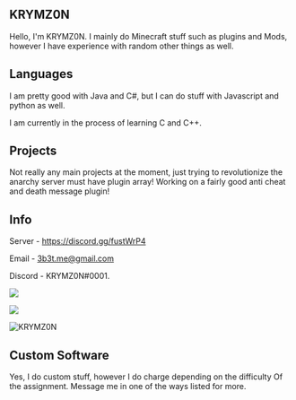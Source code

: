 ## KRYMZ0N
Hello, I'm KRYMZ0N. I mainly do Minecraft stuff such as plugins and Mods, however I have experience with random other things as well.
## Languages
I am pretty good with Java and C#, but I can do stuff with Javascript and python as well.

I am currently in the process of learning C and C++.

## Projects
Not really any main projects at the moment, just trying to revolutionize the anarchy server must have plugin array! 
Working on a fairly good anti cheat and death message plugin!

## Info

Server - https://discord.gg/fustWrP4

Email - 3b3t.me@gmail.com

Discord - KRYMZ0N#0001.

<p><img align="center" s<p align="center"><img align="center" src="https://github-readme-stats.vercel.app/api?username=KRYMZ0N&theme=jolly&show_icons=true)"></p>

<p><img align="center" s<p align="center"><img align="center" src="https://github-readme-stats.vercel.app/api/top-langs/?username=KRYMZ0N&layout=compact&text_color=5baddf&icon_color=FFF&theme=jolly""></p>
  
  <p> <img src="https://komarev.com/ghpvc/?username=KRYMZ0N" alt="KRYMZ0N" /> </p>

## Custom Software
Yes, I do custom stuff, however I do charge depending on the difficulty
Of the assignment. Message me in one of the ways listed for more.

